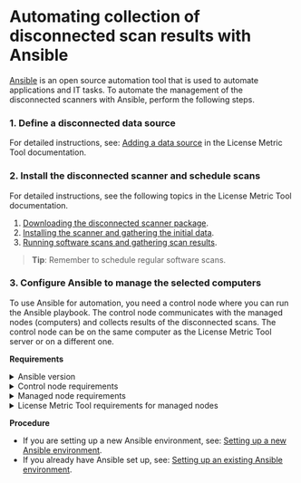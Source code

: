 # Automating collection of disconnected scan results with Ansible 
[Ansible](https://docs.ansible.com/ansible/latest/index.html#about-ansible) is an open source automation tool that is used to automate applications and IT tasks. To automate the management of the disconnected scanners with Ansible, perform the following steps.


### 1. Define a disconnected data source

For detailed instructions, see: [Adding a data source](https://www.ibm.com/support/knowledgecenter/SS8JFY_9.2.0/com.ibm.lmt.doc/Inventory/planinconf/t_disc_datasource.html) in the License Metric Tool documentation.   

### 2. Install the disconnected scanner and schedule scans

For detailed instructions, see the following topics in the License Metric Tool documentation.
1. [Downloading the disconnected scanner package](https://www.ibm.com/support/knowledgecenter/SS8JFY_9.2.0/com.ibm.lmt.doc/Inventory/planinconf/t_disc_downloading.html).
2. [Installing the scanner and gathering the initial data](https://www.ibm.com/support/knowledgecenter/SS8JFY_9.2.0/com.ibm.lmt.doc/Inventory/planinconf/t_disc_setup_all.html).
3. [Running software scans and gathering scan results](https://www.ibm.com/support/knowledgecenter/SS8JFY_9.2.0/com.ibm.lmt.doc/Inventory/planinconf/t_disc_scans_software.html).
> **Tip**: Remember to schedule regular software scans.

### 3. Configure Ansible to manage the selected computers

To use Ansible for automation, you need a control node where you can run the Ansible playbook. The control node communicates with the managed nodes (computers) and collects results of the disconnected scans. The control node can be on the same computer as the License Metric Tool server or on a different one. 

**Requirements**

<details>
<summary>Ansible version</summary>

The solution is tested on Ansible 2.10.2. However, it is recommended to use the latest version of Ansible that is available.

</details>

<details>
<summary>Control node requirements</summary>

  - Python 2.7, or Python 3.5 or a higher 3.x version. 
  - [`pywinrm`](https://docs.ansible.com/ansible/latest/user_guide/windows_winrm.html#what-is-winrm) package installed to communicate with Windows servers over WinRM.
  - For a full list of control nodes requirements and the most up-to-date information, see: [Control node requirements](https://docs.ansible.com/ansible/latest/installation_guide/intro_installation.html#control-node-requirements) in the Ansible documentation.
	>**Note:** Control node is not officially supported on Windows.
</details>

<details>
<summary>Managed node requirements</summary>

  **\[UNIX/Linux\]** 
  - A way to communicate which usually is SSH. By default, this uses SFTP. If that is not available, you can switch to SCP in the `ansible.cfg`. 
  - Python 2.6 or a higher 2.x version, or Python 3.5 or a higher 3.x version.
  - For a full list of managed nodes requirements and the most up-to-date information, see: [Managed node requirements](https://docs.ansible.com/ansible/latest/installation_guide/intro_installation.html#managed-node-requirements) in the Ansible documentation.

    >**Note:** If you have SELinux enabled on the License Metric Tool server (the `lmt_server` host) and the server is on a managed node, install `libselinux-python` to be able to copy the disconnected scan results. For more information, see: [Managed node requirements](https://docs.ansible.com/ansible/latest/installation_guide/intro_installation.html#managed-node-requirements) in the Ansible documentation.
    
  **\[Windows\]** 
  - Ansible can generally manage Windows versions that are under current and extended support from Microsoft. Ansible can manage desktop OSes including Windows 7, 8.1, and 10, and server OSes including Windows Server 2008, 2008 R2, 2012, 2012 R2, 2016, and 2019.
  - PowerShell 3.0 or higher and at least .NET 4.0 must be installed on the Windows host.
  - A WinRM listener must be created and activated.
  - The user must be a member of the local Administrators group or must be explicitly granted access.
  - For a full list of managed nodes requirements and the most up-to-date information, see: [Managed node requirements on Windows](https://docs.ansible.com/ansible/latest/user_guide/windows_setup.html#windows-setup) in the Ansible documentation.
</details>

<details>
<summary>License Metric Tool requirements for managed nodes</summary>

  - For the list of disconnected scanner requirements, see: [Supported operating systems for ILMT 9.2.21 disconnected scanners](https://www.ibm.com/software/reports/compatibility/clarity-reports/report/html/osForProduct?deliverableId=5CBD9B00A02711EA88F5BE8EBF8F323B&osPlatforms=AIX|HP|IBM%20i|Linux|Solaris|Windows&duComponentIds=A002).
</details>

**Procedure**

- If you are setting up a new Ansible environment, see: [Setting up a new Ansible environment](doc_automating_with_ansible_new.md).
- If you already have Ansible set up, see: [Setting up an existing Ansible environment](doc_automating_with_ansible_existing.md).
